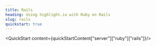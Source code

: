 ```yaml
---
title: Rails
heading: Using highlight.io with Ruby on Rails
slug: rails
quickstart: true
---
```


<QuickStart content={quickStartContent["server"]["ruby"]["rails"]}/>
